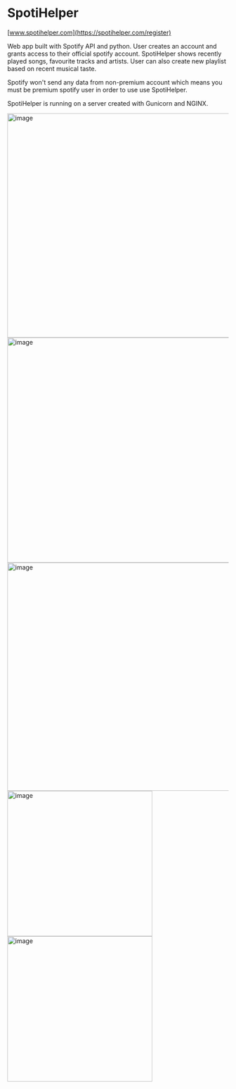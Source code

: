 # SpotiHelper

[www.spotihelper.com](https://spotihelper.com/register)

Web app built with Spotify API and python. User creates an account and grants
access to their official spotify account. SpotiHelper shows recently played songs,
favourite tracks and artists. User can also create new playlist based on recent 
musical taste. 

Spotify won't send any data from non-premium account which means you must be premium 
spotify user in order to use use SpotiHelper.

SpotiHelper is running on a server created with Gunicorn and NGINX.


<img width="509" alt="image" src="https://user-images.githubusercontent.com/82653550/210442885-f3ed5467-fb04-47af-9460-b74240e55fba.png">
<img width="511" alt="image" src="https://user-images.githubusercontent.com/82653550/210443051-ff748f9d-9546-4432-8afc-4e837b320ea8.png">
<img width="518" alt="image" src="https://user-images.githubusercontent.com/82653550/210443157-d13cabbf-266a-4684-8505-029fc80f0061.png">
<img width="330" alt="image" src="https://user-images.githubusercontent.com/82653550/210443254-b5daba58-e3f1-494d-b252-ec6b388a6bcf.png">
<img width="330" alt="image" src="https://user-images.githubusercontent.com/82653550/210443317-ac37478d-7ca2-492b-82fe-10aa204b6615.png">
